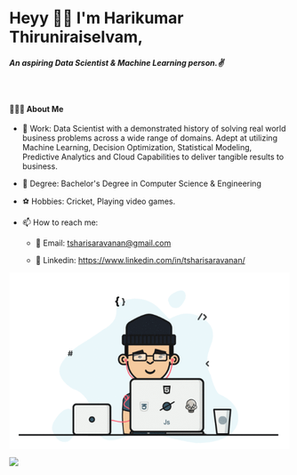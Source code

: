 <h1> Heyy 🙋‍♂️ I'm Harikumar Thiruniraiselvam,</h1>
<h5> An aspiring Data Scientist & Machine Learning person.✌️ </h5>

<img src="https://raw.githubusercontent.com/andreasbm/readme/master/assets/lines/colored.png" img width="5000" height="3" />

<h4> 👨🏻‍💻 About Me </h4>

- 💼 Work: Data Scientist with a demonstrated history of solving real world business problems across a wide range of domains. Adept at utilizing Machine Learning, Decision Optimization, Statistical Modeling, Predictive Analytics and Cloud Capabilities to deliver tangible results to business.

- 🏫 Degree: Bachelor's Degree in Computer Science & Engineering

- ⚽️ Hobbies: Cricket, Playing video games.

- 📫 How to reach me:

   * 📧 Email: tsharisaravanan@gmail.com
    
   * 📍 Linkedin: https://www.linkedin.com/in/tsharisaravanan/
   
   
<img align="center" alt="GIF" src="https://raw.githubusercontent.com/SagarDhandare/SagarDhandare/master/devloper.gif" width="700"/>

   
![](https://estruyf-github.azurewebsites.net/api/VisitorHit?user=SagarDhandare&repo=github-visitors-badge&countColorcountColor&countColor=%237B1E7A)
